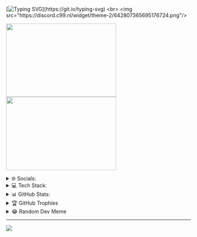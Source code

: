 
[![Typing SVG](https://readme-typing-svg.herokuapp.com?lines=Hi+there%F0%9F%91%8B!;Nilasystem+by+Nico+L.;Scripts;Command+Handler;Templates;STLs;GCODE;And+much+more+Projects!;https%3A%2F%2Fgithub.com%2Fnilasystem;Twitter%3A+%40ipexatweet;Instagram%3A+%40nla.insta;Discord%3A+IPEXA%230510;+Made+with+%E2%9D%A4.)](https://git.io/typing-svg)
<br>
<img src="https://discord.c99.nl/widget/theme-2/642807365695176724.png"/>

<img src="https://wakatime.com/share/@2b8e62dc-47d0-49b9-a826-6584ce027a6b/68cc7086-9268-4714-9ef3-1229d07d7559.png" width="300" height="200" /></a>
<img src="https://wakatime.com/share/@2b8e62dc-47d0-49b9-a826-6584ce027a6b/f7e44973-b636-4ad0-ad79-7e03146f6a92.png" width="300" height="200" /></a>

<details>
<summary> 🌐 Socials: </summary>
[![Instagram](https://img.shields.io/badge/Instagram-%23E4405F.svg?logo=Instagram&logoColor=white)](https://instagram.com/nla.insta) [![Twitch](https://img.shields.io/badge/Twitch-%239146FF.svg?logo=Twitch&logoColor=white)](https://twitch.tv/thisisipexa) [![Twitter](https://img.shields.io/badge/Twitter-%231DA1F2.svg?logo=Twitter&logoColor=white)](https://twitter.com/ipexatweet) 
</details>

<details>
<summary> 💻 Tech Stack: </summary>
![CSS3](https://img.shields.io/badge/css3-%231572B6.svg?style=flat&logo=css3&logoColor=white) ![JavaScript](https://img.shields.io/badge/javascript-%23323330.svg?style=flat&logo=javascript&logoColor=%23F7DF1E) ![Python](https://img.shields.io/badge/python-3670A0?style=flat&logo=python&logoColor=ffdd54) ![HTML5](https://img.shields.io/badge/html5-%23E34F26.svg?style=flat&logo=html5&logoColor=white) ![PHP](https://img.shields.io/badge/php-%23777BB4.svg?style=flat&logo=php&logoColor=white) ![Shell Script](https://img.shields.io/badge/shell_script-%23121011.svg?style=flat&logo=gnu-bash&logoColor=white) ![Java](https://img.shields.io/badge/java-%23ED8B00.svg?style=flat&logo=java&logoColor=white) ![Cloudflare](https://img.shields.io/badge/Cloudflare-F38020?style=flat&logo=Cloudflare&logoColor=white) ![MySQL](https://img.shields.io/badge/mysql-%2300f.svg?style=flat&logo=mysql&logoColor=white) ![SQLite](https://img.shields.io/badge/sqlite-%2307405e.svg?style=flat&logo=sqlite&logoColor=white) ![NodeJS](https://img.shields.io/badge/node.js-6DA55F?style=flat&logo=node.js&logoColor=white) ![Express.js](https://img.shields.io/badge/express.js-%23404d59.svg?style=flat&logo=express&logoColor=%2361DAFB) ![NPM](https://img.shields.io/badge/NPM-%23000000.svg?style=flat&logo=npm&logoColor=white) ![Adobe Photoshop](https://img.shields.io/badge/adobephotoshop-%2331A8FF.svg?style=flat&logo=adobephotoshop&logoColor=white) ![Docker](https://img.shields.io/badge/docker-%230db7ed.svg?style=flat&logo=docker&logoColor=white) ![Raspberry Pi](https://img.shields.io/badge/-RaspberryPi-C51A4A?style=flat&logo=Raspberry-Pi)
</details>

<details>
<summary> 📊 GitHub Stats: </summary>
![](https://github-readme-stats.vercel.app/api?username=nilasystem&theme=radical&hide_border=false&include_all_commits=true&count_private=true)<br/>
![](https://github-readme-streak-stats.herokuapp.com/?user=nilasystem&theme=radical&hide_border=false)<br/>
![](https://github-readme-stats.vercel.app/api/top-langs/?username=nilasystem&theme=radical&hide_border=false&include_all_commits=true&count_private=true&layout=compact)
</details>

<details>
<summary> 🏆 GitHub Trophies </summary>
![](https://github-profile-trophy.vercel.app/?username=nilasystem&theme=radical&no-frame=false&no-bg=false&margin-w=4)
</details>

<details>
<summary> 😂 Random Dev Meme </summary>
<img src="https://random-memer.herokuapp.com/" width="512px"/>
</details>

---

[![](https://visitcount.itsvg.in/api?id=nilasystem&icon=0&color=0)](https://visitcount.itsvg.in)
